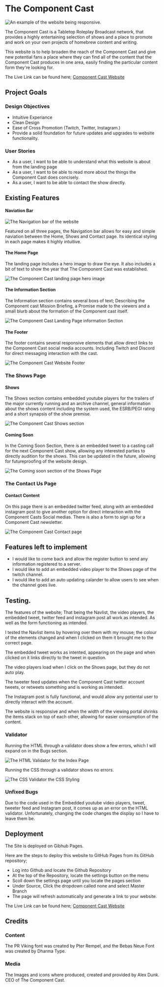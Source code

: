 # The Component Cast

![An example of the website being responsive.](./assets/images/responsive.png)

The Component Cast is a Tabletop Roleplay Broadcast network, that provides a highly entertaining selection of shows and a place to promote and work on your own projects of homebrew content and writing.

This website is to help broaden the reach of the Component Cast and give new potential fans a place where they can find all of the content that the Component Cast produces in one area, easily finding the particular content form they're looking for. 

The Live Link can be found here; [Component Cast Website](https://mikeyredmon.github.io/ComponentCastWebsite/)

## Project Goals

### Design Objectives

- Intuitive Experiance
- Clean Design
- Ease of Cross Promotion (Twitch, Twitter, Instagram.)
- Provide a solid foundation for future updates and upgrades to website functionality. 

### User Stories 

- As a user, I want to be able to understand what this website is about from the landing page
- As a user, I want to be able to read more about the things the Component Cast does concisely. 
- As a user, I want to be able to contact the show directly. 

## Existing Features

#### Naviation Bar

![The Navigation bar of the website](./assets/images/navbar.png)

Featured on all three pages, the Navigation bar allows for easy and simple naviation between the Home, Shows and Contact page. Its identical styling in each page makes it highly intuitive. 

#### The Home Page

The landing page includes a hero image to draw the eye. It also includes a bit of text to show the year that The Component Cast was established. 

![The Component Cast landing page hero image](./assets/images/cc_instagram_blocker_1.png)

#### The Information Section

The Information section contains several boxs of text; Describing the Component cast Mission Briefing, a Promise made to the viewers and a small blurb about the formation of the Component cast itself. 

![The Component Cast Landing Page information Section](./assets/images/info.png)

#### The Footer

The footer contains several responsive elements that allow direct links to the Component Cast social media accounts. Including Twitch and Discord for direct messaging interaction with the cast. 

![The Component Cast Website Footer](./assets/images/footer.png)

### The Shows Page

#### Shows

The Shows section contains embedded youtube players for the trailers of the major currently running and an archive channel, general information about the shows content including the system used, the ESRB/PEGI rating and a short synapsis of the show premise. 

![The Component Cast Shows section](./assets/images/shows.png)

#### Coming Soon 

In the Coming Soon Section, there is an embedded tweet to a casting call for the next Component Cast show, allowing any interested parties to directly audition for the shows. This can be updated in the future, allowing for futureproofing of the website design.

![The Coming soon section of the Shows Page](/assets/images/csoon.png)

### The Contact Us Page

#### Contact Content

On this page there is an embedded twitter feed, along with an embedded instagram post to give another option for direct interaction with the Component Casts Social medias. There is also a form to sign up for a Component Cast newsletter. 

![The Component Cast Contact page](/assets/images/contactus.png)

## Features left to implement

- I would like to come back and allow the register button to send any information registered to a server. 
- I would like to add an embedded video player to the Shows page of the twitch channel. 
- I would like to add an auto updating calander to allow users to see when the channel goes live.

## Testing. 

The features of the website; That being the Navlist, the video players, the embedded tweet, twitter feed and instagram post all work as intended. As well as the form functioning as intended. 

I tested the Navlist items by hovering over them with my mouse; the colour of the elements changed and when I clicked on them it brought me to the correct page. 

The embedded tweet works as intented, appearing on the page and when clicked on it links directly to the tweet in question. 

The video players load when I click on the Shows page, but they do not auto play. 

The tweeter feed updates when the Component Cast twitter account tweets, or retweets something and is working as intended. 

The Instagram post is fully functional, and would allow any potiental user to directly interact with the account. 

The website is responsive and when the width of the viewing portal shrinks the items stack on top of each other, allowing for easier consumption of the content. 

### Validator

Running the HTML through a validator does show a few errors, which I will expand on in the Bugs section. 

![The HTML Validator for the Index Page](/assets/images/htmlval.png)

Running the CSS through a validator shows no errors. 

![The CSS Validator the CSS Styling](/assets/images/cssval.png)

### Unfixed Bugs

Due to the code used in the Embedded youtube video players, tweet, tweeter feed and Instagram post, it comes up as an error on the HTML validator. Unfortunately, changing the code changes the display so I have to leave them be. 

## Deployment 

The Site is deployed on Gibhub Pages. 

Here are the steps to deploy this website to GitHub Pages from its GitHub repository; 
- Log into Github and locate the Github Repository
- At the top of the Repository, locate the settings button on the menu
- Scoll down the settings page until you locate the pages section
- Under Source, Click the dropdown called none and select Master Branch
- The page will refresh automatically and generate a link to your website.   

The Live Link can be found here; [Component Cast Website](https://mikeyredmon.github.io/ComponentCastWebsite/)

## Credits

### Content 

The PR Viking font was created by Pter Rempel, and the Bebas Neue Font was created by Dharma Type. 

### Media

The Images and icons where produced, created and provided by Alex Dunk. CEO of The Component Cast. 
